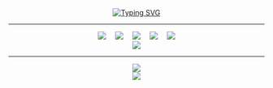 <div align="center">
    <div align="center">
        <a href="https://git.io/typing-svg">
          <img src="https://readme-typing-svg.demolab.com?font=Fira+Code&weight=900&size=40&duration=2000&pause=1500&color=000000&center=%E7%9C%9F&vCenter=%E7%9C%9F&repeat=%E7%9C%9F&width=435&lines=%E6%AC%A2%E8%BF%8E%E6%9D%A5%E5%88%B0%E6%A5%A0%E7%9A%84GitHub;Welcome+to+my+GitHub;%E7%A5%9D%E6%82%A8%E7%94%9F%E6%B4%BB%E6%84%89%E5%BF%AB" alt="Typing SVG" />
         </a>
    </div>
    <hr/>
    <div align="center">
        <a href="https://space.bilibili.com/495882959"><img src="https://img.shields.io/badge/Bilibili-B站-ff69b4" /></a>&emsp;
        <img src="https://img.shields.io/badge/HTML5-😃-critical" />&emsp;
        <img src="https://img.shields.io/badge/CSS-😐-blue" />&emsp;
        <img src="https://img.shields.io/badge/JavaScript-😥-brightgreen" />&emsp;
        <img src="https://visitor-badge.glitch.me/badge?page_id=QNquenan" />
    </div>
    <div align="center">
        <img src="https://metrics.lecoq.io/QNquenan?template=classic&base=header%2C%20activity%2C%20community%2C%20repositories%2C%20metadata&base.indepth=false&base.hireable=false&base.skip=false&config.timezone=Asia%2FShanghai" />
    </div>
    <hr />
    <div align="center">
        <img src="https://github-readme-streak-stats.herokuapp.com/?user=QNquenan" /> 
    </div>
    <div align="center"> 
        <img src="https://github-readme-stats.vercel.app/api/top-langs/?username=QNquenan&theme=flag-india" /> 
    </div>

</div>